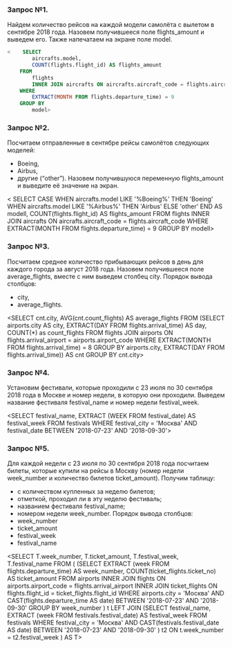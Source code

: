 ### Запрос №1. 
Найдем количество рейсов на каждой модели самолёта с вылетом в сентябре 2018 года. Назовем получившееся поле flights_amount и выведем его. Также напечатаем на экране поле model.

```SQL
<    SELECT 
        aircrafts.model,
        COUNT(flights.flight_id) AS flights_amount
    FROM 
        flights 
        INNER JOIN aircrafts ON aircrafts.aircraft_code = flights.aircraft_code
    WHERE
        EXTRACT(MONTH FROM flights.departure_time) = 9
    GROUP BY
        model>
```

### Запрос №2. 
Посчитаем отправленные в сентябре рейсы самолётов следующих моделей:
- Boeing,
- Airbus,
- другие (“other”).
Назовем получившуюся переменную flights_amount и выведите её значение на экран.


<    SELECT 
        CASE WHEN
                 aircrafts.model LIKE '%Boeing%' THEN
                 'Boeing'
             WHEN 
                 aircrafts.model LIKE '%Airbus%' THEN
                 'Airbus'
             ELSE
                 'other'
             END AS modell,
        COUNT(flights.flight_id) AS flights_amount
    FROM 
        flights 
        INNER JOIN aircrafts ON aircrafts.aircraft_code = flights.aircraft_code
    WHERE
        EXTRACT(MONTH FROM flights.departure_time) = 9
    GROUP BY
        modell>

### Запрос №3. 
Посчитаем среднее количество прибывающих рейсов в день для каждого города за август 2018 года. Назовем получившееся поле average_flights, вместе с ним выведем столбец city.
Порядок вывода столбцов:
- city,
- average_flights.


<SELECT
    cnt.city,
    AVG(cnt.count_flights) AS average_flights
FROM
    (SELECT
        airports.city AS city,
        EXTRACT(DAY FROM flights.arrival_time) AS day,
        COUNT(*) as count_flights
    FROM
        flights JOIN airports ON flights.arrival_airport = airports.airport_code
    WHERE
        EXTRACT(MONTH FROM flights.arrival_time) = 8
    GROUP BY
        airports.city,
        EXTRACT(DAY FROM flights.arrival_time)) AS cnt
GROUP BY
    cnt.city>

### Запрос №4. 
Установим фестивали, которые проходили с 23 июля по 30 сентября 2018 года в Москве и номер недели, в которую они проходили. Выведем название фестиваля festival_name и номер недели festival_week.


<SELECT
    festival_name,
    EXTRACT (WEEK FROM festival_date) AS festival_week
FROM
    festivals
WHERE
    festival_city = 'Москва' AND
    festival_date BETWEEN '2018-07-23' AND '2018-09-30'>

### Запрос №5. 
Для каждой недели с 23 июля по 30 сентября 2018 года посчитаем билеты, которые купили на рейсы в Москву (номер недели week_number и количество билетов ticket_amount). Получим таблицу:
- с количеством купленных за неделю билетов;
- отметкой, проходил ли в эту неделю фестиваль;
- названием фестиваля festival_name;
- номером недели week_number.
Порядок вывода столбцов:
- week_number
- ticket_amount
- festival_week
- festival_name


<SELECT 
    T.week_number,
    T.ticket_amount,
    T.festival_week,
    T.festival_name
FROM 
(
(SELECT
        EXTRACT (week FROM flights.departure_time) AS week_number,
        COUNT(ticket_flights.ticket_no) AS ticket_amount
    FROM
        airports
    INNER JOIN
        flights
    ON
        airports.airport_code = flights.arrival_airport
    INNER JOIN
        ticket_flights
    ON
        flights.flight_id = ticket_flights.flight_id
    WHERE
        airports.city = 'Москва'
        AND CAST(flights.departure_time AS date) BETWEEN '2018-07-23' AND '2018-09-30'
    GROUP BY
        week_number
) t
LEFT JOIN 
(SELECT
        festival_name,
        EXTRACT (week FROM festivals.festival_date) AS festival_week
    FROM
        festivals
    WHERE
        festival_city = 'Москва'
      AND CAST(festivals.festival_date AS date) BETWEEN '2018-07-23' AND '2018-09-30'
) t2 
ON 
    t.week_number = t2.festival_week
) AS T>